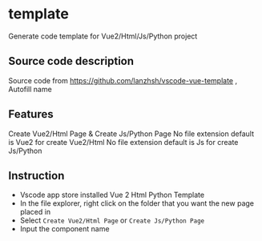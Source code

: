 # template

Generate code template for Vue2/Html/Js/Python project

## Source code description

Source code from https://github.com/lanzhsh/vscode-vue-template , Autofill name

## Features

Create Vue2/Html Page & Create Js/Python Page
No file extension default is Vue2 for create Vue2/Html
No file extension default is Js for create Js/Python

## Instruction

- Vscode app store installed Vue 2 Html Python Template
- In the file explorer, right click on the folder that you want the new page placed in
- Select `Create Vue2/Html Page` or `Create Js/Python Page`
- Input the component name
